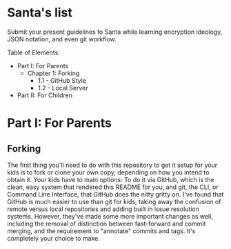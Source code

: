# Santa's list
Submit your present guidelines to Santa while learning encryption ideology, JSON notation, and even git workflow.

Table of Elements:
- Part I: For Parents
  - Chapter 1: Forking
    - 1.1 - GitHub Style
    - 1.2 - Local Server
- Part II: For Children

# Part I: For Parents
## Forking

The first thing you'll need to do with this repository to get it setup for your kids is to fork or clone your own copy, depending on how you intend to obtain it. Your kids have to main options: To do it via GitHub, which is the clean, easy system that rendered this README for you, and git, the CLI, or Command Line Interface, that GitHub does the nitty gritty on. I've found that GitHub is much easier to use than git for kids, taking away the confusion of remote versus local repositories and adding built in issue resolution systems. However, they've made some more important changes as well, including the removal of distinction between fast-forward and commit merging, and the requirement to "annotate" commits and tags. It's completely your choice to make.
